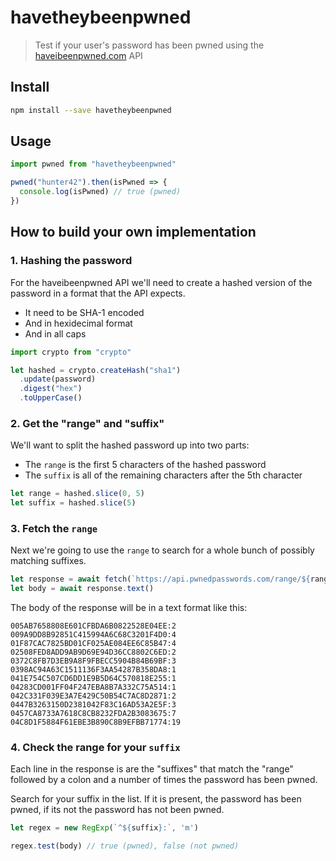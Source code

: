 # havetheybeenpwned

> Test if your user's password has been pwned using the
> [haveibeenpwned.com](https://haveibeenpwned.com/) API

## Install

```sh
npm install --save havetheybeenpwned
```

## Usage

```js
import pwned from "havetheybeenpwned"

pwned("hunter42").then(isPwned => {
  console.log(isPwned) // true (pwned)
})
```

## How to build your own implementation

### 1. Hashing the password

For the haveibeenpwned API we'll need to create a hashed version of the
password in a format that the API expects.

- It need to be SHA-1 encoded
- And in hexidecimal format
- And in all caps

```js
import crypto from "crypto"

let hashed = crypto.createHash("sha1")
  .update(password)
  .digest("hex")
  .toUpperCase()
```


### 2. Get the "range" and "suffix"

We'll want to split the hashed password up into two parts:

- The `range` is the first 5 characters of the hashed password
- The `suffix` is all of the remaining characters after the 5th character

```js
let range = hashed.slice(0, 5)
let suffix = hashed.slice(5)
```

### 3. Fetch the `range`

Next we're going to use the `range` to search for a whole bunch of possibly
matching suffixes.

```js
let response = await fetch(`https://api.pwnedpasswords.com/range/${range}`)
let body = await response.text()
```

The body of the response will be in a text format like this:

```
005AB7658808E601CFBDA6B0822528E04EE:2
009A9DD8B92851C415994A6C68C3201F4D0:4
01F87CAC7825BD01CF025AE084EE6C85B47:4
02508FED8ADD9AB9D69E94D36CC8802C6ED:2
0372C8FB7D3EB9A8F9FBECC5904B84B69BF:3
0398AC94A63C1511136F3AA54287B358DA8:1
041E754C507CD6DD1E9B5D64C570818E255:1
04283CD001FF04F247EBA8B7A332C75A514:1
042C331F039E3A7E429C50B54C7AC8D2871:2
0447B3263150D2381042F83C16AD53A2E5F:3
0457CA8733A7618C8CB8232FDA2B3083675:7
04C8D1F5884F61EBE3B890C8B9EFBB71774:19
```

### 4. Check the range for your `suffix`

Each line in the response is are the "suffixes" that match the "range" followed
by a colon and a number of times the password has been pwned.

Search for your suffix in the list. If it is present, the password has been
pwned, if its not the password has not been pwned.

```js
let regex = new RegExp(`^${suffix}:`, 'm')

regex.test(body) // true (pwned), false (not pwned)
```
